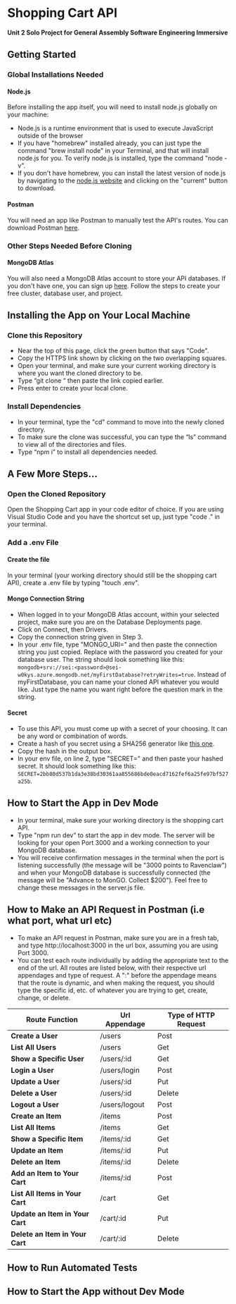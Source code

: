 # Shopping Cart API
**Unit 2 Solo Project for General Assembly Software Engineering Immersive**

## Getting Started

### Global Installations Needed

#### Node.js
Before installing the app itself, you will need to install node.js globally on your machine:
* Node.js is a runtime environment that is used to execute JavaScript outside of the browser
* If you have "homebrew" installed already, you can just type the command "brew install node" in your Terminal, and that will install node.js for you. To verify node.js is installed, type the command "node -v".
* If you don't have homebrew, you can install the latest version of node.js by navigating to the [node.js website](https://nodejs.org/en) and clicking on the "current" button to download.

#### Postman
You will need an app like Postman to manually test the API's routes. You can download Postman [here](https://www.postman.com/downloads/).

### Other Steps Needed Before Cloning

#### MongoDB Atlas
You will also need a MongoDB Atlas account to store your API databases. If you don't have one, you can sign up [here](https://www.mongodb.com/cloud/atlas/register). Follow the steps to create your free cluster, database user, and project.

## Installing the App on Your Local Machine

### Clone this Repository
* Near the top of this page, click the green button that says "Code".
* Copy the HTTPS link shown by clicking on the two overlapping squares.
* Open your terminal, and make sure your current working directory is where you want the cloned directory to be.
* Type “git clone “ then paste the link copied earlier.
* Press enter to create your local clone.

### Install Dependencies
* In your terminal, type the "cd" command to move into the newly cloned directory.
* To make sure the clone was successful, you can type the “ls” command to view all of the directories and files.
* Type “npm i” to install all dependencies needed.

## A Few More Steps...

### Open the Cloned Repository

Open the Shopping Cart app in your code editor of choice. If you are using Visual Studio Code and you have the shortcut set up, just type "code ." in your terminal.

### Add a .env File

#### Create the file
In your terminal (your working directory should still be the shopping cart API), create a .env file by typing "touch .env".

#### Mongo Connection String
* When logged in to your MongoDB Atlas account, within your selected project, make sure you are on the Database Deployments page.
* Click on Connect, then Drivers.
* Copy the connection string given in Step 3.
* In your .env file, type "MONGO_URI=" and then paste the connection string you just copied. Replace <password> with the password you created for your database user. The string should look something like this: ```mongodb+srv://sei:<password>@sei-w0kys.azure.mongodb.net/myFirstDatabase?retryWrites=true```. Instead of myFirstDatabase, you can name your cloned API whatever you would like. Just type the name you want right before the question mark in the string.

#### Secret
* To use this API, you must come up with a secret of your choosing. It can be any word or combination of words.
* Create a hash of you secret using a SHA256 generator like [this one](https://emn178.github.io/online-tools/sha256.html).
* Copy the hash in the output box.
* In your env file, on line 2, type "SECRET=" and then paste your hashed secret. It should look something like this: ```SECRET=2bb80d537b1da3e38bd30361aa855686bde0eacd7162fef6a25fe97bf527a25b```.

## How to Start the App in Dev Mode
* In your terminal, make sure your working directory is the shopping cart API.
* Type "npm run dev" to start the app in dev mode. The server will be looking for your open Port 3000 and a working connection to your MongoDB database.
* You will receive confirmation messages in the terminal when the port is listening successfully (the message will be "3000 points to Ravenclaw") and when your MongoDB database is successfully connected (the message will be "Advance to MonGO. Collect $200"). Feel free to change these messages in the server.js file.

## How to Make an API Request in Postman (i.e what port, what url etc)
* To make an API request in Postman, make sure you are in a fresh tab, and type http://localhost:3000 in the url box, assuming you are using Port 3000.
* You can test each route individually by adding the appropriate text to the end of the url. All routes are listed below, with their respective url appendages and type of request. A ":" before the appendage means that the route is dynamic, and when making the request, you should type the specific id, etc. of whatever you are trying to get, create, change, or delete.

| Route Function                  | Url Appendage        | Type of HTTP Request   |
| ------------------------------- | -------------------- | ---------------------- |
| **Create a User**               | /users               | Post                   |
| **List All Users**              | /users               | Get                    |
| **Show a Specific User**        | /users/:id           | Get                    |
| **Login a User**                | /users/login         | Post                   |
| **Update a User**               | /users/:id           | Put                    |
| **Delete a User**               | /users/:id           | Delete                 |
| **Logout a User**               | /users/logout        | Post                   |
| **Create an Item**              | /items               | Post                   |
| **List All Items**              | /items               | Get                    |
| **Show a Specific Item**        | /items/:id           | Get                    |
| **Update an Item**              | /items/:id           | Put                    |
| **Delete an Item**              | /items/:id           | Delete                 |
| **Add an Item to Your Cart**    | /items/:id           | Post                   |
| **List All Items in Your Cart** | /cart                | Get                    |
| **Update an Item in Your Cart** | /cart/:id            | Put                    |
| **Delete an Item in Your Cart** | /cart/:id            | Delete                 |

## How to Run Automated Tests
## How to Start the App without Dev Mode